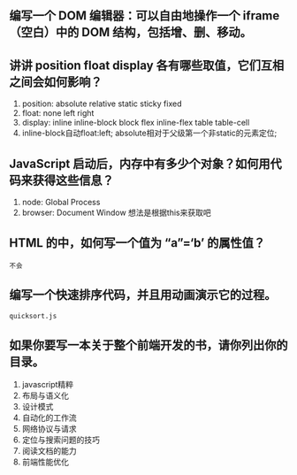 ## 编写一个 DOM 编辑器：可以自由地操作一个 iframe（空白）中的 DOM 结构，包括增、删、移动。

## 讲讲 position float display 各有哪些取值，它们互相之间会如何影响？
 1. position: absolute relative static sticky fixed
 2. float: none left right
 3. display: inline inline-block block flex inline-flex table table-cell 
 4. inline-block自动float:left; absolute相对于父级第一个非static的元素定位;

## JavaScript 启动后，内存中有多少个对象？如何用代码来获得这些信息？
 1. node: Global Process
 2. browser: Document Window
 想法是根据this来获取吧

## HTML 的中，如何写一个值为 “a”=‘b’ 的属性值？
    不会


## 编写一个快速排序代码，并且用动画演示它的过程。
    quicksort.js


## 如果你要写一本关于整个前端开发的书，请你列出你的目录。
1. javascript精粹
2. 布局与语义化
3. 设计模式
4. 自动化的工作流
5. 网络协议与请求
6. 定位与搜索问题的技巧
7. 阅读文档的能力
8. 前端性能优化
   